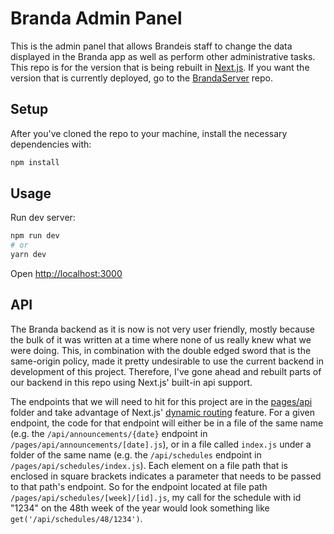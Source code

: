 # Branda Admin Panel

This is the admin panel that allows Brandeis staff to change the data displayed in the Branda app as well as perform other administrative tasks. This repo is for the version that is being rebuilt in [Next.js](https://nextjs.org/). If you want the version that is currently deployed, go to the [BrandaServer](https://github.com/segalb/BrandaServer) repo.

## Setup

After you've cloned the repo to your machine, install the necessary dependencies with:

```bash
npm install
```

## Usage

Run dev server:

```bash
npm run dev
# or
yarn dev
```

Open [http://localhost:3000](http://localhost:3000)

## API

The Branda backend as it is now is not very user friendly, mostly because the bulk of it was written at a time where none of us really knew what we were doing. This, in combination with the double edged sword that is the same-origin policy, made it pretty undesirable to use the current backend in development of this project. Therefore, I've gone ahead and rebuilt parts of our backend in this repo using Next.js' built-in api support.

The endpoints that we will need to hit for this project are in the [pages/api](https://github.com/elijahmiller237/branda-admin-panel/tree/main/pages/api) folder and take advantage of Next.js' [dynamic routing](https://nextjs.org/docs/routing/dynamic-routes) feature. For a given endpoint, the code for that endpoint will either be in a file of the same name (e.g. the `/api/announcements/{date}` endpoint in `/pages/api/announcements/[date].js`), or in a file called `index.js` under a folder of the same name (e.g. the `/api/schedules` endpoint in `/pages/api/schedules/index.js`). Each element on a file path that is enclosed in square brackets indicates a parameter that needs to be passed to that path's endpoint. So for the endpoint located at file path `/pages/api/schedules/[week]/[id].js`, my call for the schedule with id "1234" on the 48th week of the year would look something like `get('/api/schedules/48/1234')`.
